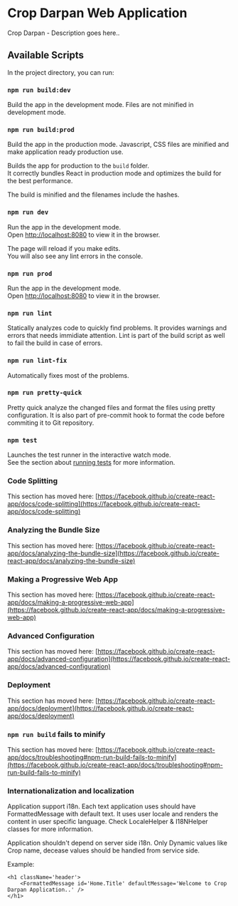 # Crop Darpan Web Application

Crop Darpan - Description goes here..

## Available Scripts

In the project directory, you can run:

### `npm run build:dev`

Build the app in the development mode. Files are not minified in development mode.

### `npm run build:prod`

Build the app in the production mode. Javascript, CSS files are minified and make application ready production use.

Builds the app for production to the `build` folder.\
It correctly bundles React in production mode and optimizes the build for the best performance.

The build is minified and the filenames include the hashes.

### `npm run dev`

Run the app in the development mode.\
Open [http://localhost:8080](http://localhost:8080) to view it in the browser.

The page will reload if you make edits.\
You will also see any lint errors in the console.

### `npm run prod`

Run the app in the development mode.\
Open [http://localhost:8080](http://localhost:8080) to view it in the browser.

### `npm run lint`

Statically analyzes code to quickly find problems. It provides warnings and errors that needs immidiate attention. Lint is part of the build script as well to fail the build in case of errors.

### `npm run lint-fix`

Automatically fixes most of the problems.

### `npm run pretty-quick`

Pretty quick analyze the changed files and format the files using pretty configuration. It is also part of pre-commit hook to format the code before commiting it to Git repository.

### `npm test`

Launches the test runner in the interactive watch mode.\
See the section about [running tests](https://facebook.github.io/create-react-app/docs/running-tests) for more information.

### Code Splitting

This section has moved here: [https://facebook.github.io/create-react-app/docs/code-splitting](https://facebook.github.io/create-react-app/docs/code-splitting)

### Analyzing the Bundle Size

This section has moved here: [https://facebook.github.io/create-react-app/docs/analyzing-the-bundle-size](https://facebook.github.io/create-react-app/docs/analyzing-the-bundle-size)

### Making a Progressive Web App

This section has moved here: [https://facebook.github.io/create-react-app/docs/making-a-progressive-web-app](https://facebook.github.io/create-react-app/docs/making-a-progressive-web-app)

### Advanced Configuration

This section has moved here: [https://facebook.github.io/create-react-app/docs/advanced-configuration](https://facebook.github.io/create-react-app/docs/advanced-configuration)

### Deployment

This section has moved here: [https://facebook.github.io/create-react-app/docs/deployment](https://facebook.github.io/create-react-app/docs/deployment)

### `npm run build` fails to minify

This section has moved here: [https://facebook.github.io/create-react-app/docs/troubleshooting#npm-run-build-fails-to-minify](https://facebook.github.io/create-react-app/docs/troubleshooting#npm-run-build-fails-to-minify)

### Internationalization and localization

Application support i18n. Each text application uses should have FormattedMessage with default text. It uses user locale and renders the content in user specific language. Check LocaleHelper & I18NHelper classes for more information.

Application shouldn't depend on server side i18n. Only Dynamic values like Crop name, decease values should be handled from service side.

Example:

```react
<h1 className='header'>
    <FormattedMessage id='Home.Title' defaultMessage='Welcome to Crop Darpan Application..' />
</h1>
```
